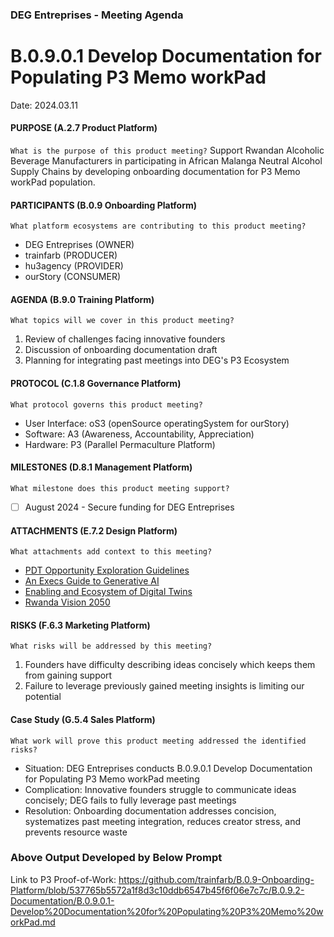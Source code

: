 ### DEG Entreprises - Meeting Agenda
# B.0.9.0.1 Develop Documentation for Populating P3 Memo workPad
Date: 2024.03.11

#### PURPOSE (A.2.7 Product Platform)
`What is the purpose of this product meeting?`
Support Rwandan Alcoholic Beverage Manufacturers in participating in African Malanga Neutral Alcohol Supply Chains by developing onboarding documentation for P3 Memo workPad population.

#### PARTICIPANTS (B.0.9 Onboarding Platform)
`What platform ecosystems are contributing to this product meeting?`
- DEG Entreprises (OWNER)
- trainfarb (PRODUCER)
- hu3agency (PROVIDER)
- ourStory (CONSUMER)

#### AGENDA (B.9.0 Training Platform)
`What topics will we cover in this product meeting?`
1. Review of challenges facing innovative founders
2. Discussion of onboarding documentation draft
3. Planning for integrating past meetings into DEG's P3 Ecosystem

#### PROTOCOL (C.1.8 Governance Platform)
`What protocol governs this product meeting?`
- User Interface: oS3 (openSource operatingSystem for ourStory)
- Software: A3 (Awareness, Accountability, Appreciation)
- Hardware: P3 (Parallel Permaculture Platform)

#### MILESTONES (D.8.1 Management Platform)
`What milestone does this product meeting support?`
- [ ] August 2024 - Secure funding for DEG Entreprises

#### ATTACHMENTS (E.7.2 Design Platform)
`What attachments add context to this meeting?`
- [PDT Opportunity Exploration Guidelines](https://drive.google.com/file/d/1lCoj_f8wP8iMMGJ9vdsahOtecZ1wU2RS/view?usp=drivesdk)
- [An Execs Guide to Generative AI](https://services.google.com/fh/files/misc/exec_guide_gen_ai.pdf)
- [Enabling and Ecosystem of Digital Twins](https://f3h3w7a5.rocketcdn.me/wp-content/uploads/2023/09/Enabling-an-Ecosystem-of-Digital-Twins_An-Update_Whitepaper_bSI_2023_v2.pdf)
- [Rwanda Vision 2050](https://drive.google.com/file/d/1l2Yh1G1pkvbuRp_UArKnnCGkudSFaYtg/view?usp=sharing)

#### RISKS (F.6.3 Marketing Platform)
`What risks will be addressed by this meeting?`
1. Founders have difficulty describing ideas concisely which keeps them from gaining support
2. Failure to leverage previously gained meeting insights is limiting our potential

#### Case Study (G.5.4 Sales Platform)
`What work will prove this product meeting addressed the identified risks?`
* Situation: DEG Entreprises conducts B.0.9.0.1 Develop Documentation for Populating P3 Memo workPad meeting
* Complication: Innovative founders struggle to communicate ideas concisely; DEG fails to fully leverage past meetings
* Resolution: Onboarding documentation addresses concision, systematizes past meeting integration, reduces creator stress, and prevents resource waste

### Above Output Developed by Below Prompt
Link to P3 Proof-of-Work: https://github.com/trainfarb/B.0.9-Onboarding-Platform/blob/537765b5572a1f8d3c10ddb6547b45f6f06e7c7c/B.0.9.2-Documentation/B.0.9.0.1-Develop%20Documentation%20for%20Populating%20P3%20Memo%20workPad.md
